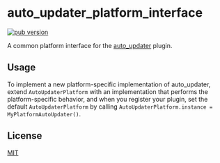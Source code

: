 # auto_updater_platform_interface

[![pub version][pub-image]][pub-url]

[pub-image]: https://img.shields.io/pub/v/auto_updater_platform_interface.svg
[pub-url]: https://pub.dev/packages/auto_updater_platform_interface

A common platform interface for the [auto_updater](https://pub.dev/packages/auto_updater) plugin.

## Usage

To implement a new platform-specific implementation of auto_updater, extend `AutoUpdaterPlatform` with an implementation that performs the platform-specific behavior, and when you register your plugin, set the default `AutoUpdaterPlatform` by calling `AutoUpdaterPlatform.instance = MyPlatformAutoUpdater()`.

## License

[MIT](./LICENSE)
